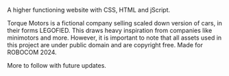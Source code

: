 A higher functioning website with CSS, HTML and jScript.

Torque Motors is a fictional company selling scaled down version of cars, in their forms LEGOFIED. This draws heavy inspiration from companies like minimotors and more. However, it is important to note that all assets used in this project are under public domain and are copyright free. Made for ROBOCOM 2024.

More to follow with future updates. 